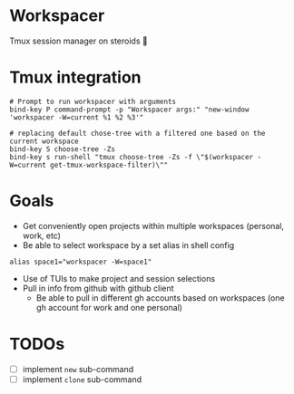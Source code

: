 # Workspacer
Tmux session manager on steroids 💉

# Tmux integration
```
# Prompt to run workspacer with arguments
bind-key P command-prompt -p "Workspacer args:" "new-window 'workspacer -W=current %1 %2 %3'"

# replacing default chose-tree with a filtered one based on the current workspace
bind-key S choose-tree -Zs
bind-key s run-shell "tmux choose-tree -Zs -f \"$(workspacer -W=current get-tmux-workspace-filter)\""
```



# Goals
- Get conveniently open projects within multiple workspaces (personal, work, etc)
- Be able to select workspace by a set alias in shell config 
```
alias space1="workspacer -W=space1" 
```
- Use of TUIs to make project and session selections
- Pull in info from github with github client
    - Be able to pull in different gh accounts based on workspaces (one gh account for work and one personal)



# TODOs
- [ ] implement `new` sub-command
- [ ] implement `clone` sub-command

